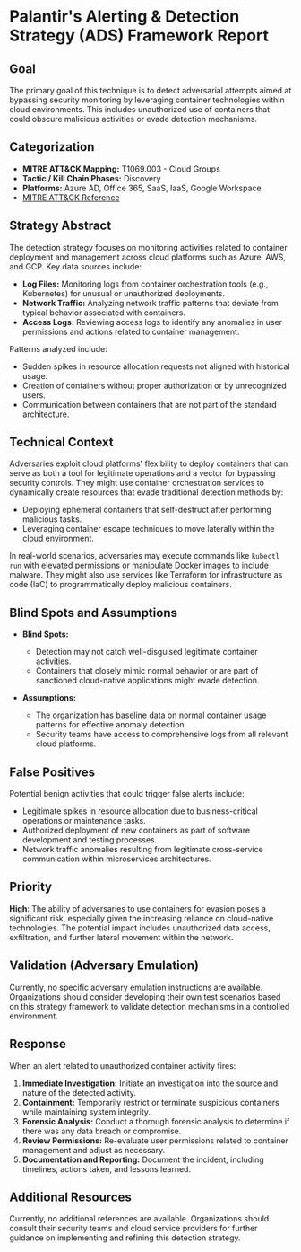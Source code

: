 # Palantir's Alerting & Detection Strategy (ADS) Framework Report

## Goal
The primary goal of this technique is to detect adversarial attempts aimed at bypassing security monitoring by leveraging container technologies within cloud environments. This includes unauthorized use of containers that could obscure malicious activities or evade detection mechanisms.

## Categorization
- **MITRE ATT&CK Mapping:** T1069.003 - Cloud Groups
- **Tactic / Kill Chain Phases:** Discovery
- **Platforms:** Azure AD, Office 365, SaaS, IaaS, Google Workspace
- [MITRE ATT&CK Reference](https://attack.mitre.org/techniques/T1069/003)

## Strategy Abstract
The detection strategy focuses on monitoring activities related to container deployment and management across cloud platforms such as Azure, AWS, and GCP. Key data sources include:
- **Log Files:** Monitoring logs from container orchestration tools (e.g., Kubernetes) for unusual or unauthorized deployments.
- **Network Traffic:** Analyzing network traffic patterns that deviate from typical behavior associated with containers.
- **Access Logs:** Reviewing access logs to identify any anomalies in user permissions and actions related to container management.

Patterns analyzed include:
- Sudden spikes in resource allocation requests not aligned with historical usage.
- Creation of containers without proper authorization or by unrecognized users.
- Communication between containers that are not part of the standard architecture.

## Technical Context
Adversaries exploit cloud platforms' flexibility to deploy containers that can serve as both a tool for legitimate operations and a vector for bypassing security controls. They might use container orchestration services to dynamically create resources that evade traditional detection methods by:
- Deploying ephemeral containers that self-destruct after performing malicious tasks.
- Leveraging container escape techniques to move laterally within the cloud environment.

In real-world scenarios, adversaries may execute commands like `kubectl run` with elevated permissions or manipulate Docker images to include malware. They might also use services like Terraform for infrastructure as code (IaC) to programmatically deploy malicious containers.

## Blind Spots and Assumptions
- **Blind Spots:**
  - Detection may not catch well-disguised legitimate container activities.
  - Containers that closely mimic normal behavior or are part of sanctioned cloud-native applications might evade detection.
  
- **Assumptions:**
  - The organization has baseline data on normal container usage patterns for effective anomaly detection.
  - Security teams have access to comprehensive logs from all relevant cloud platforms.

## False Positives
Potential benign activities that could trigger false alerts include:
- Legitimate spikes in resource allocation due to business-critical operations or maintenance tasks.
- Authorized deployment of new containers as part of software development and testing processes.
- Network traffic anomalies resulting from legitimate cross-service communication within microservices architectures.

## Priority
**High**: The ability of adversaries to use containers for evasion poses a significant risk, especially given the increasing reliance on cloud-native technologies. The potential impact includes unauthorized data access, exfiltration, and further lateral movement within the network.

## Validation (Adversary Emulation)
Currently, no specific adversary emulation instructions are available. Organizations should consider developing their own test scenarios based on this strategy framework to validate detection mechanisms in a controlled environment.

## Response
When an alert related to unauthorized container activity fires:
1. **Immediate Investigation:** Initiate an investigation into the source and nature of the detected activity.
2. **Containment:** Temporarily restrict or terminate suspicious containers while maintaining system integrity.
3. **Forensic Analysis:** Conduct a thorough forensic analysis to determine if there was any data breach or compromise.
4. **Review Permissions:** Re-evaluate user permissions related to container management and adjust as necessary.
5. **Documentation and Reporting:** Document the incident, including timelines, actions taken, and lessons learned.

## Additional Resources
Currently, no additional references are available. Organizations should consult their security teams and cloud service providers for further guidance on implementing and refining this detection strategy.